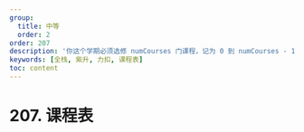 ```yaml
---
group:
  title: 中等
  order: 2
order: 207
description: '你这个学期必须选修 numCourses 门课程，记为 0 到 numCourses - 1。'
keywords: [全栈, 紫升, 力扣, 课程表]
toc: content
---
```


# 207. 课程表
